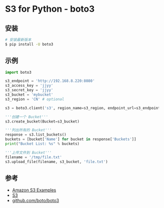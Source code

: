 # S3 for Python - boto3

## 安装

```bash
# 安装最新版本
$ pip install -U boto3
```

## 示例

```python
import boto3

s3_endpoint = 'http://192.168.8.220:8080'
s3_access_key = 'jjyy'
s3_secret_key = 'jjyy'
s3_bucket = 'mybucket'
s3_region = 'CN' # optional

s3 = boto3.client('s3', region_name=s3_region, endpoint_url=s3_endpoint, aws_access_key_id=s3_access_key, aws_secret_access_key=s3_secret_key)

'''创建一个 Bucket'''
s3.create_bucket(Bucket=s3_bucket)

'''列出所有的 Bucket'''
response = s3.list_buckets()
buckets = [bucket['Name'] for bucket in response['Buckets']]
print("Bucket List: %s" % buckets)

'''上传文件到 Bucket'''
filename = '/tmp/file.txt'
s3.upload_file(filename, s3_bucket, 'file.txt')
```

## 参考

* [Amazon S3 Examples](https://boto3.readthedocs.io/en/latest/guide/examples.html)
* [S3](https://boto3.readthedocs.io/en/stable/reference/services/s3.html)
* [github.com/boto/boto3](https://github.com/boto/boto3)
